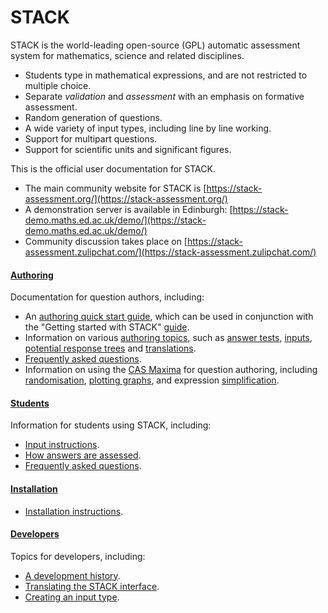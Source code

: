 # STACK

STACK is the world-leading open-source (GPL) automatic assessment system for mathematics, science and related disciplines.

* Students type in mathematical expressions, and are not restricted to multiple choice.
* Separate _validation_ and _assessment_ with an emphasis on formative assessment.
* Random generation of questions.
* A wide variety of input types, including line by line working.
* Support for multipart questions.
* Support for scientific units and significant figures.

This is the official user documentation for STACK.

* The main community website for STACK is [https://stack-assessment.org/](https://stack-assessment.org/)
* A demonstration server is available in Edinburgh: [https://stack-demo.maths.ed.ac.uk/demo/](https://stack-demo.maths.ed.ac.uk/demo/)
* Community discussion takes place on [https://stack-assessment.zulipchat.com/](https://stack-assessment.zulipchat.com/)

#### [**Authoring**](Authoring/index.md)

Documentation for question authors, including:

* An [authoring quick start guide](Authoring/Authoring_quick_start.md), which can be used in conjunction with the "Getting started with STACK" [guide](../content/2019-STACK-Guide.pdf).
* Information on various [authoring topics](Authoring/index.md), such as [answer tests](Authoring/Answer_Tests/index.md), [inputs](Authoring/Inputs.md), [potential response trees](Authoring/Potential_response_trees.md) and [translations](Authoring/Languages.md).
* [Frequently asked questions](Authoring/Author_FAQ.md).
* Information on using the [CAS Maxima](CAS/index.md) for question authoring, including [randomisation](CAS/Random.md), [plotting graphs](Plots/index.md), and expression [simplification](CAS/Simplification.md).

#### [**Students**](Students/index.md)

Information for students using STACK, including:

* [Input instructions](Students/Answer_input.md).
* [How answers are assessed](Students/Answer_assessment.md).
* [Frequently asked questions](Students/FAQ.md).

#### [**Installation**](Installation/index.md)

* [Installation instructions](Installation/index.md).

#### **[Developers](Developer/index.md)**

Topics for developers, including:

* [A development history](Developer/Development_history.md).
* [Translating the STACK interface](Developer/Language_packs.md).
* [Creating an input type](Developer/Creating_an_input_type.md).
